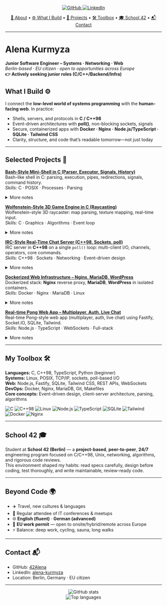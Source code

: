 <!-- START -->

<p align="center">
  <!-- Top toolbar (badges) -->
  <a href="https://github.com/42Alena">
    <img src="https://img.shields.io/badge/GitHub-42Alena-black?logo=github" alt="GitHub" />
  </a>
  <a href="https://www.linkedin.com/in/alena-kurmyza">
    <img src="https://img.shields.io/badge/LinkedIn-alena--kurmyza-blue?logo=linkedin" alt="LinkedIn" />
</p>

<p align="center">
  <!-- Section navigation (pseudo-toolbar) -->
  <a href="#alena-kurmyza">👋 About</a> •
  <a href="#what-i-build-️">⚙️ What I Build</a> •
  <a href="#selected-projects-">📂 Projects</a> •
  <a href="#my-toolbox-️">🛠️ Toolbox</a> •
  <a href="#school-42-">🎓 School 42</a> •
  <a href="#contact-">📬 Contact</a>
</p>

---

# Alena Kurmyza

**Junior Software Engineer – Systems · Networking · Web**  
_Berlin-based · EU citizen · open to opportunities across Europe_  
**👉 Actively seeking junior roles (C/C++/Backend/Infra)**


## What I Build ⚙️
I connect the **low-level world of systems programming** with the **human-facing web**. In practice:

- Shells, servers, and protocols in **C / C++98**
- Event-driven architectures with **poll()**, non-blocking sockets, signals
- Secure, containerized apps with **Docker · Nginx · Node.js/TypeScript · SQLite · Tailwind CSS**
- Clarity, structure, and code that’s readable tomorrow—not just today

---

## Selected Projects 📂

**[Bash-Style Mini-Shell in C (Parser, Executor, Signals, History)](https://github.com/42Alena/bash-style-minishell)**  
Bash-like shell in C: parsing, execution, pipes, redirections, signals, command history.  
*Skills:* C · POSIX · Processes · Parsing

<details>
<summary>More notes</summary>
Built around a robust parser and process control with signals, job-like behavior, and careful error handling. Emphasis on POSIX compliance and readable code structure.
</details>

**[Wolfenstein-Style 3D Game Engine in C (Raycasting)](https://github.com/42Alena/CUB3D)**  
Wolfenstein-style 3D raycaster: map parsing, texture mapping, real-time input.  
*Skills:* C · Graphics · Algorithms · Event loop

<details>
<summary>More notes</summary>
Implemented a classic raycasting pipeline, keyboard event loop, and texture mapping optimizations. Focus on deterministic behavior and frame-time stability.
</details>

**[IRC-Style Real-Time Chat Server (C++98, Sockets, poll)](https://github.com/42Alena/irc-server)**  
IRC server in **C++98** on a single `poll()` loop: multi-client I/O, channels, operators, core commands.  
*Skills:* C++98 · Sockets · Networking · Event-driven design

<details>
<summary>More notes</summary>
Non-blocking sockets, per-client state machine, RFC-inspired command parsing, robust cleanup on disconnect, and channel permission model (ops, invites, topics).
</details>

**[Dockerized Web Infrastructure – Nginx, MariaDB, WordPress](https://github.com/42Alena/inception)**  
Dockerized stack: **Nginx** reverse proxy, **MariaDB**, **WordPress** in isolated containers.  
*Skills:* Docker · Nginx · MariaDB · Linux

<details>
<summary>More notes</summary>
Infrastructure-as-learning: compose networks, named volumes, healthchecks, and clean Makefile targets for dev vs. evaluation environments.
</details>

**[Real-time Pong Web App – Multiplayer, Auth, Live Chat](https://github.com/42Alena/ft_transcendence-ping-pong-website)**  
Real-time Pong-style web app (multiplayer, auth, live chat) using Fastify, Socket.IO, SQLite, Tailwind.  
*Skills:* Node.js · TypeScript · WebSockets · Full-stack

<details>
<summary>More notes</summary>
Auth + sessions, WebSocket rooms, latency-aware game loop, lightweight DB schema, and UI built with Tailwind components for rapid iteration.
</details>

---

## My Toolbox 🛠️

**Languages:** C, C++98, TypeScript, Python (beginner)  
**Systems:** Linux, POSIX, TCP/IP, sockets, poll-based I/O  
**Web:** Node.js, Fastify, SQLite, Tailwind CSS, REST APIs, WebSockets  
**DevOps:** Docker, Nginx, MariaDB, Git, Makefiles  
**Core concepts:** Event-driven design, client-server architecture, parsing, algorithms

<p>
  <!-- Tech badges row (optional eye-candy) -->
  <img src="https://img.shields.io/badge/C-00599C?logo=c&logoColor=white" alt="C" />
  <img src="https://img.shields.io/badge/C++98-00599C?logo=c%2B%2B&logoColor=white" alt="C++98" />
  <img src="https://img.shields.io/badge/Linux-FCC624?logo=linux&logoColor=black" alt="Linux" />
  <img src="https://img.shields.io/badge/Node.js-339933?logo=node.js&logoColor=white" alt="Node.js" />
  <img src="https://img.shields.io/badge/TypeScript-3178C6?logo=typescript&logoColor=white" alt="TypeScript" />
  <img src="https://img.shields.io/badge/SQLite-003B57?logo=sqlite&logoColor=white" alt="SQLite" />
  <img src="https://img.shields.io/badge/Tailwind-06B6D4?logo=tailwindcss&logoColor=white" alt="Tailwind" />
  <img src="https://img.shields.io/badge/Docker-2496ED?logo=docker&logoColor=white" alt="Docker" />
  <img src="https://img.shields.io/badge/Nginx-009639?logo=nginx&logoColor=white" alt="Nginx" />
</p>

---

## School 42 🎓
Student at **School 42 (Berlin)** — a **project-based**, **peer-to-peer**, **24/7** engineering program focused on C/C++98, Unix, networking, algorithms, and rigorous code reviews.  
This environment shaped my habits: read specs carefully, design before coding, test thoroughly, and write maintainable, review-ready code.

---

## Beyond Code 🌍
- ✈️ Travel, new cultures & languages  
- 🎤 Regular attendee of IT conferences & meetups  
- 🌐 **English (fluent)** · **German (advanced)**  
- 🛂 **EU work permit** — open to onsite/hybrid/remote across Europe  
- ⚡ Balance: deep work, cycling, sauna, long walks

---

## Contact 📬
- GitHub: [42Alena](https://github.com/42Alena)  
- LinkedIn: [alena-kurmyza](https://www.linkedin.com/in/alena-kurmyza)  
- Location: Berlin, Germany · EU citizen

---

<!-- Optional: tasteful stats at the bottom -->
<p align="center">
  <img
    src="https://github-readme-stats.vercel.app/api?username=42Alena&show_icons=true&rank_icon=github&hide_title=true"
    alt="GitHub stats"
  />
  <br/>
  <img
    src="https://github-readme-stats.vercel.app/api/top-langs/?username=42Alena&layout=compact&hide_title=true"
    alt="Top languages"
  />
</p>

<!-- END -->
